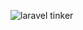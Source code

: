 ![laravel tinker](https://user-images.githubusercontent.com/63076422/209993077-9f25e56c-aefb-412b-b95f-1f576904f720.jpg)
